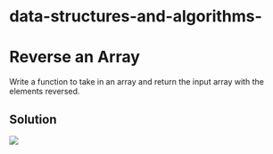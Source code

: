# data-structures-and-algorithms- 
# Reverse an Array
Write a function to take in an array and return the input array with the elements reversed.

## Solution
![](../data-structures-and-algorithms-/assets/array_reverse.jpg)